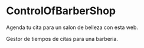 # ControlOfBarberShop
Agenda tu cita para un salon de belleza con esta web.
<p>Gestor de tiempos de citas para una barberia.</p>

